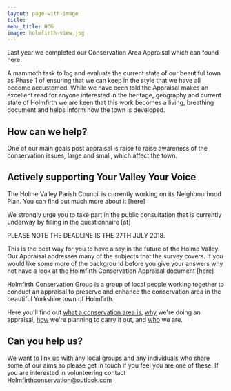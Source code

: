 ```yaml
---
layout: page-with-image
title: 
menu_title: HCG
image: holmfirth-view.jpg
---
```


Last year we completed our Conservation Area Appraisal which can found here.

A mammoth task to log and evaluate the current state of our beautiful town as Phase 1 of ensuring that we can keep in the style that we have all become accustomed.
While we have been told the Appraisal makes an excellent read for anyone interested in the heritage, geography and current state of Holmfirth we are keen that this work becomes a living, breathing document and helps inform how the town is developed. 

## How can we help?
One of our main goals post appraisal is raise to raise awareness of the conservation issues, large and small, which affect the town.



## Actively supporting Your Valley Your Voice
The Holme Valley Parish Council is currently working on its Neighbourhood Plan.  You can find out much more about it [here] 

We strongly urge you to take part in the public consultation that is currently underway by filling in the questionnaire [at]

PLEASE NOTE THE DEADLINE IS THE 27TH JULY 2018.  

This is the best way for you to have a say in the future of the Holme Valley.  Our Appraisal addresses many of the subjects that the survey covers.  If you would like some more of the background before you give your answers why not have a look at the Holmfirth Conservation Appraisal document [here]

Holmfirth Conservation Group is a group of local people working together to conduct an appraisal to preserve and enhance the
conservation area in the beautiful Yorkshire town of Holmfirth.

Here you'll find out [what a conservation area is](/what-is-holmfirth-conservation-area/), [why](/why-are-we-doing-this) we're doing an appraisal, [how](how) we're planning to carry it out, and [who](/who-are-the-holmfirth-conservation-group/) we are.

## Can you help us?
We want to link up with any local groups and any individuals who share some of our aims so please get in touch if you feel you are one of these.
If you are interested in volunteering contact Holmfirthconservation@outlook.com


